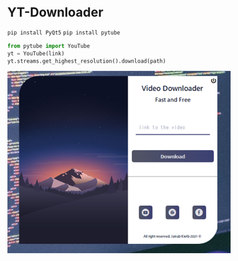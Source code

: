 # YT-Downloader

`pip install PyQt5`
`pip install pytube`

```python
from pytube import YouTube
yt = YouTube(link)
yt.streams.get_highest_resolution().download(path)
```


![alt text](obraz_2022-01-05_163702.png)
